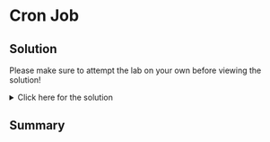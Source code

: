 # Cron Job

## Solution

Please make sure to attempt the lab on your own before viewing the solution!

<details>
  <summary>Click here for the solution</summary>

  Look at the cron job you added:

  ```execute
  oc describe cronjob high-cpu-workload
  ```  

  The `concurrencyPolicy` was set to `Allow` even though we actually wanted `Forbid`.  If you compare against the documentation examples, you will see that `concurrencyPolicy`, `successfulJobsHistoryLimit`, and  `failedJobsHistoryLimit` are in the wrong place.  They should be part of the top-level spec, not the template spec describing the container.
  
  This is tricky, since the field was in the wrong place but it was silently ignored, causing the error.

  Additionally, you should add `activeDeadlineSeconds` to protect jobs from running indefinitely. In this case, the simulated workload runs indefinitely, hogging cpu resources.
  
  Here is an example of a correctly configured [Cron Job][2].

</details>

## Summary

[1]: https://docs.openshift.com/container-platform/4.5/applications/application-health.html
[2]: https://github.com/theckang/openshift-sre/blob/solutions/solutions/cronjob/cronjob.yaml